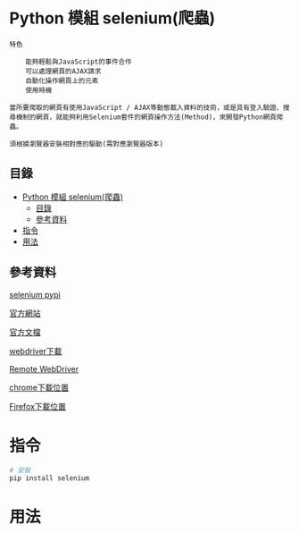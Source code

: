# Python 模組 selenium(爬蟲)

```
特色

	能夠輕鬆與JavaScript的事件合作
	可以處理網頁的AJAX請求
	自動化操作網頁上的元素
	使用時機

當所要爬取的網頁有使用JavaScript / AJAX等動態載入資料的技術，或是具有登入驗證、搜尋機制的網頁，就能夠利用Selenium套件的網頁操作方法(Method)，來開發Python網頁爬蟲。

須根據瀏覽器安裝相對應的驅動(需對應瀏覽器版本)
```

## 目錄

- [Python 模組 selenium(爬蟲)](#python-模組-selenium爬蟲)
	- [目錄](#目錄)
	- [參考資料](#參考資料)
- [指令](#指令)
- [用法](#用法)

## 參考資料

[selenium pypi](https://pypi.org/project/selenium/)

[官方網站](https://www.selenium.dev/)

[官方文檔](https://www.selenium.dev/documentation/)

[webdriver下載](https://www.selenium.dev/documentation/webdriver/capabilities/)

[Remote WebDriver](https://www.selenium.dev/documentation/webdriver/remote_webdriver/)

[chrome下載位置](https://chromedriver.chromium.org/downloads)

[Firefox下載位置](https://github.com/mozilla/geckodriver)

# 指令

```bash
# 安裝
pip install selenium
```

# 用法

```Python
```
